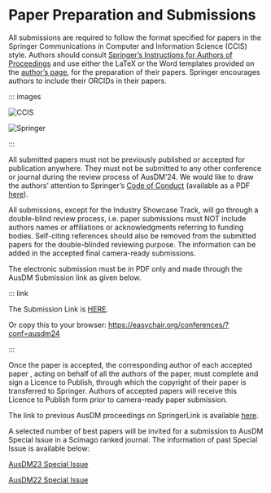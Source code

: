 # Paper Preparation and Submissions



All submissions are required to follow the format specified for papers in the Springer Communications in Computer and Information Science (CCIS) style. Authors should consult [Springer’s Instructions for Authors of Proceedings](https://resource-cms.springernature.com/springer-cms/rest/v1/content/19242230/data/v13) and use either the LaTeX or the Word templates provided on the [author’s page](https://www.springer.com/gp/computer-science/lncs/conference-proceedings-guidelines), for the preparation of their papers. Springer encourages authors to include their ORCIDs in their papers.

::: images

![CCIS](./media/Logo/CCIS.jpg)

![Springer](./media/Logo/Springer.jpg)

:::


All submitted papers must not be previously published or accepted for publication anywhere. They must not be submitted to any other conference or journal during the review process of AusDM’24. We would like to draw the authors’ attention to Springer’s [Code of Conduct](https://www.springernature.com/gp/authors/book-authors-code-of-conduct) (available as a PDF [here](https://bpb-ap-se2.wpmucdn.com/blogs.auckland.ac.nz/dist/c/892/files/2022/08/Publishers_Code_of_Conduct_for_Book_Authors.pdf)). 

All submissions, except for the Industry Showcase Track, will go through a double-blind review process, i.e. paper submissions must NOT include authors names or affiliations or acknowledgments referring to funding bodies. Self-citing references should also be removed from the submitted papers for the double-blinded reviewing purpose. The information can be added in the accepted final camera-ready submissions.

The electronic submission must be in PDF only and made through the AusDM Submission link as given below.

::: link

The Submission Link is [HERE](https://easychair.org/conferences/?conf=ausdm24).

Or copy this to your browser: https://easychair.org/conferences/?conf=ausdm24

:::

Once the paper is accepted, the corresponding author of each accepted paper , acting on behalf of all the authors of the paper, must complete and sign a Licence to Publish, through which the copyright of their paper is transferred to Springer. Authors of accepted papers will receive this Licence to Publish form prior to camera-ready paper submission.

The link to previous AusDM proceedings on SpringerLink is available [here](https://link.springer.com/conference/ausdm).

A selected number of best papers will be invited for a submission to AusDM Special Issue in a Scimago ranked journal. The information of past Special Issue is available below:

[AusDM23 Special Issue](https://link.springer.com/collections/feciibbfdd)

[AusDM22 Special Issue](https://link.springer.com/article/10.1007/s41019-024-00247-w) 
